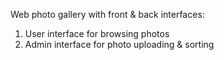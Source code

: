 Web photo gallery with front & back interfaces:
  1. User interface for browsing photos
  1. Admin interface for photo uploading & sorting